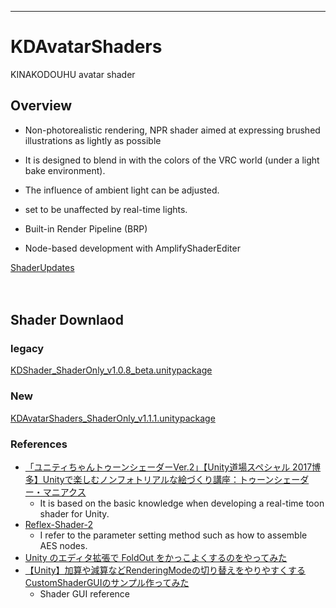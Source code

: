 ---------------
# KDAvatarShaders
KINAKODOUHU avatar shader
 ## Overview

- Non-photorealistic rendering, NPR shader aimed at expressing brushed illustrations as lightly as possible
- It is designed to blend in with the colors of the VRC world (under a light bake environment).
- The influence of ambient light can be adjusted.
- set to be unaffected by real-time lights.

- Built-in Render Pipeline (BRP)
- Node-based development with AmplifyShaderEditer

[ShaderUpdates](https://plucky-danger-07a.notion.site/Shader-Updates-d270ddd48582408791ac30c490c8e845)

　 
## Shader Downlaod
### legacy
[KDShader_ShaderOnly_v1.0.8_beta.unitypackage](https://github.com/oki75/KDAvatarShaders/raw/b61c266afe94eaeb5b1dbd7c3804c133da1152a1/KDShader_ShaderOnly_v1.0.8_beta.unitypackage)
### New
[KDAvatarShaders_ShaderOnly_v1.1.1.unitypackage](https://github.com/oki75/KDAvatarShaders/raw/main/KDAvatarShaders_ShaderOnly_v1.1.1.unitypackage)

### References
- [「ユニティちゃんトゥーンシェーダーVer.2」【Unity道場スペシャル 2017博多】Unityで楽しむノンフォトリアルな絵づくり講座：トゥーンシェーダー・マニアクス](https://www.slideshare.net/UnityTechnologiesJapan/unity2017)
   - It is based on the basic knowledge when developing a real-time toon shader for Unity. 
- [Reflex-Shader-2](https://github.com/reflex1124/Reflex-Shader-2)
   - I refer to the parameter setting method such as how to assemble AES nodes.
- [Unity のエディタ拡張で FoldOut をかっこよくするのをやってみた](https://tips.hecomi.com/entry/2016/10/15/004144)
- [【Unity】加算や減算などRenderingModeの切り替えをやりやすくするCustomShaderGUIのサンプル作ってみた](https://redglasses67.jimdofree.com/2017-08-01-unity-customshaderguisample/)  
   - Shader GUI reference
